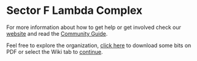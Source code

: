 # Sector F Lambda Complex
For more information about how to get help or get involved check our [website](https://nonsense.ws) and read the [Community Guide](https://github.com/nonsensews/guide).

Feel free to explore the organization, [click here](https://github.com/nonsensews/docs/raw/master/ostkaka.pdf) to download some bits on PDF or select the Wiki tab to [continue](https://github.com/nonsensews/docs/wiki).
